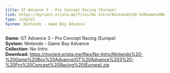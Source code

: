 ```yaml
---
title: GT Advance 3 - Pro Concept Racing (Europe)
link: https://myrient.erista.me/files/No-Intro/Nintendo%20-%20Game%20Boy%20Advance/GT%20Advance%203%20-%20Pro%20Concept%20Racing%20(Europe).zip
type: single1
System: Nintendo - Game Boy Advance
---
```

<b>Game:</b> GT Advance 3 - Pro Concept Racing (Europe)<br>
<b>System:</b> Nintendo - Game Boy Advance<br>
<b>Collection:</b> No-Intro<br>
<b>Download:</b> https://myrient.erista.me/files/No-Intro/Nintendo%20-%20Game%20Boy%20Advance/GT%20Advance%203%20-%20Pro%20Concept%20Racing%20(Europe).zip